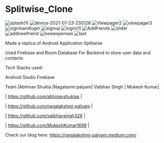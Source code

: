# Splitwise_Clone
![splash(1)](https://user-images.githubusercontent.com/68853216/105610289-fe8c7580-5dd4-11eb-9a0b-e66658e45002.png)
![device-2021-01-23-230128](https://user-images.githubusercontent.com/68853216/105609752-60e37700-5dd1-11eb-92b5-7bf0b08587d5.png)
![Viewpager2](https://user-images.githubusercontent.com/68853216/105609822-d8190b00-5dd1-11eb-8d7c-6aa9a0df0912.png)
![viewpager3](https://user-images.githubusercontent.com/68853216/105609870-24644b00-5dd2-11eb-92a1-22df0a593693.png)
![signinandlogin](https://user-images.githubusercontent.com/68853216/105610308-24b21580-5dd5-11eb-8732-5a8d4c822c37.png)
![signup](https://user-images.githubusercontent.com/68853216/105610330-41e6e400-5dd5-11eb-8592-d87824df168f.png)
![login(1)](https://user-images.githubusercontent.com/68853216/105610436-85d9e900-5dd5-11eb-8cef-9facf0aa4023.png)
![Addfriends](https://user-images.githubusercontent.com/68853216/105610462-aa35c580-5dd5-11eb-8c7d-89e27ba2e247.png)
![slider](https://user-images.githubusercontent.com/68853216/105610466-aefa7980-5dd5-11eb-9fdc-3d4619c1de26.png)
![addnewfriend](https://user-images.githubusercontent.com/68853216/105610528-039df480-5dd6-11eb-8f31-44f772940f99.png)
![newexpenses](https://user-images.githubusercontent.com/68853216/105610549-26300d80-5dd6-11eb-9d36-b95e74ae71a8.png)
![last](https://user-images.githubusercontent.com/68853216/105610556-2d571b80-5dd6-11eb-92cd-1c53f172521e.png)



Made a replica of Android Application Splitwise

Used Firebase and Room Database For Backend to store user data and contacts


Tech Stacks used:

Android Studio Firebase

Team
|Abhinav Shukla |Nagalaxmi palyam| Vaibhav Singh | Mukesh Kumar|

| https://github.com/abhinavshuklaa |

| https://github.com/nagalakshmi-palyam |

| https://github.com/vaibhavsingh326 |

| https://github.com/MukeshKumar1699 |



Check our blog here:
https://nagalakshmi-palyam.medium.com/
